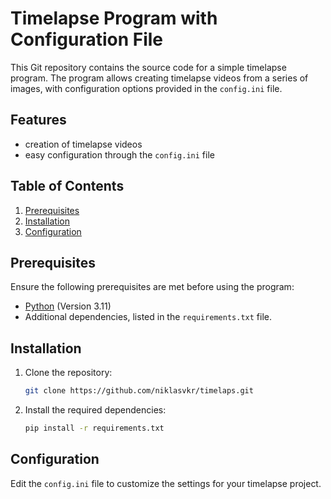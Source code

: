# Timelapse Program with Configuration File

This Git repository contains the source code for a simple timelapse program. The program allows creating timelapse videos from a series of images, with configuration options provided in the `config.ini` file.

## Features

- creation of timelapse videos
- easy configuration through the `config.ini` file

## Table of Contents

1. [Prerequisites](#prerequisites)
2. [Installation](#installation)
3. [Configuration](#configuration)

## Prerequisites

Ensure the following prerequisites are met before using the program:

- [Python](https://www.python.org/) (Version 3.11)
- Additional dependencies, listed in the `requirements.txt` file.

## Installation

1. Clone the repository:

    ```bash
    git clone https://github.com/niklasvkr/timelaps.git
    ```

2. Install the required dependencies:

    ```bash
    pip install -r requirements.txt
    ```

## Configuration

Edit the `config.ini` file to customize the settings for your timelapse project.
